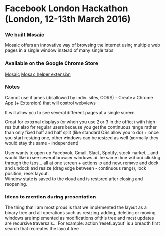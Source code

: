 # Facebook London Hackathon (London, 12-13th March 2016)

### We built [Mosaic](https://chrome.google.com/webstore/detail/mosaic/jjkdinonnkgnnapdocolkjfnabepfkmj?hl=en-US&gl=GB)

Mosaic offers an innovative way of browsing the internet using multiple web pages in a single window instead of many single tabs

### Avaliable on the Google Chrome Store
[Mosaic](https://chrome.google.com/webstore/detail/mosaic/jjkdinonnkgnnapdocolkjfnabepfkmj?hl=en-US&gl=GB)
[Mosaic helper extension](https://chrome.google.com/webstore/detail/helper-extension-for-mosa/nnhknchgeoeghedkfolliaihjghiijih)

### Notes
Cannot use iframes (disallowed by indiv. sites, CORS) - Create a Chrome App (+ Extension) that will control webviews

It will allow you to see several different pages at a single screen

Great for external displays (or when you use 2 or 3 in the office) with high res but also for regular users because you get the continuous range rather than only fixed half and half split (like standard OSs allow you to do) + once you start resizing one, other windows can be resized as well (normally they would stay the same - independent)

User wants to open up Facebook, Gmail, Slack, Spotify, stock market,...and would like to see several browser windows at the same time without clicking through the tabs...  all at one screen + actions to add new, remove and dock and undock and resize (drag edge between - continuous range), lock position, reset layout.  
Window state is saved to the cloud and is restored after closing and reopening.

### Ideas to mention during presentation
The thing that I am most proud is that we implemented the layout as a binary tree and all operations such as resizing, adding, deleting or moving windows are implemented as modifications of this tree and most updates are recursive traversals... For example: action 'resetLayout' is a breadth first search that recreates the layout tree